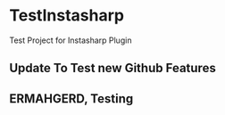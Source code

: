 # TestInstasharp
Test Project for Instasharp Plugin

## Update To Test new Github Features

## ERMAHGERD, Testing

